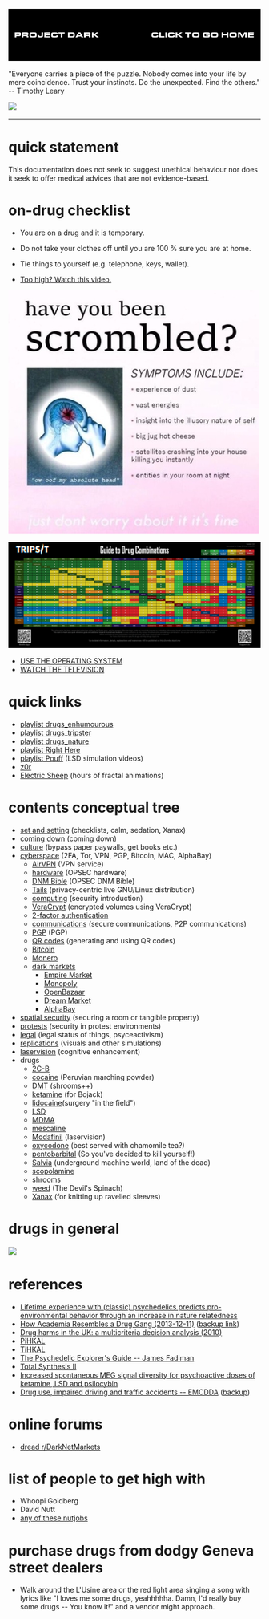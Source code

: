 [![](media/project_dark_home.png)](documentation.md)

"Everyone carries a piece of the puzzle. Nobody comes into your life by mere coincidence. Trust your instincts. Do the unexpected. Find the others." -- Timothy Leary

![](media/2016-06-17233144Z_DSC02280.JPG)

---

# quick statement

This documentation does not seek to suggest unethical behaviour nor does it seek to offer medical advices that are not evidence-based.

# on-drug checklist

- You are on a drug and it is temporary.
- Do not take your clothes off until you are 100 % sure you are at home.
- Tie things to yourself (e.g. telephone, keys, wallet).

- [Too high? Watch this video.](https://www.youtube.com/watch?v=_mUvG6x53VM)

![](media/scrombled_25594362_2076203835996823_7000379200916958892_n.png)

![](media/Combo_2.png)

- [USE THE OPERATING SYSTEM](http://www.windows93.net)
- [WATCH THE TELEVISION](https://helloeko.com/v/like-a-rolling-stone?autoplay=true)

# quick links

- [playlist drugs_enhumourous](https://www.youtube.com/watch?v=nsvlFbPgWj8&list=PLkRUq7qfaYMFeM2snqSk5xTHNaWSg-jnS)
- [playlist drugs_tripster](https://www.youtube.com/watch?v=mTppEXUZDZM&list=PLkRUq7qfaYMHSFfpHCmSmNje4lde5paZV)
- [playlist drugs_nature](https://www.youtube.com/watch?v=EM9yDQMpn0c&list=PLkRUq7qfaYMF6FmR6fHHcIezs5ODRXovv)
- [playlist Right Here](https://www.youtube.com/playlist?list=PLjBN9mzHxXogXan1dsQQaI64WRJVyVdxV)
- [playlist Pouff](https://www.youtube.com/channel/UCMdWlpaoqbWdbvEt0hHsl_Q) (LSD simulation videos)
- [z0r](http://z0r.de)
- [Electric Sheep](https://www.youtube.com/watch?v=O5RdMvgk8b0) (hours of fractal animations)

# contents conceptual tree

- [set and setting](set_and_setting.md) (checklists, calm, sedation, Xanax)
- [coming down](coming_down.md) (coming down)
- [culture](culture.md) (bypass paper paywalls, get books etc.)
- [cyberspace](cyberspace.md) (2FA, Tor, VPN, PGP, Bitcoin, MAC, AlphaBay)
    - [AirVPN](https://github.com/wdbm/resources_AirVPN) (VPN service)
    - [hardware](hardware.md) (OPSEC hardware)
    - [DNM Bible](DNM_Bible.md) (OPSEC DNM Bible)
    - [Tails](Tails.md) (privacy-centric live GNU/Linux distribution)
    - [computing](computing_security_introduction.md) (security introduction)
    - [VeraCrypt](https://github.com/wdbm/resources_VeraCrypt) (encrypted volumes using VeraCrypt)
    - [2-factor authentication](https://github.com/justakissaway/dark/blob/master/documentation/2fa.md)
    - [communications](communications.md) (secure communications, P2P communications)
    - [PGP](PGP.md) (PGP)
    - [QR codes](QR.md) (generating and using QR codes)
    - [Bitcoin](Bitcoin.md)
    - [Monero](Monero.md)
    - [dark markets](dark_markets.md)
        - [Empire Market](Empire_Market.md)
        - [Monopoly](Monopoly_Market.md)
        - [OpenBazaar](OpenBazaar.md)
        - [Dream Market](Dream_Market.md)
        - [AlphaBay](AlphaBay.md)
- [spatial security](spatial_security.md) (securing a room or tangible property)
- [protests](protests.md) (security in protest environments)
- [legal](legal.md) (legal status of things, psyceactivism)
- [replications](replications.md) (visuals and other simulations)
- [laservision](laservision.md) (cognitive enhancement)
- drugs
    - [2C-B](2C-B.md)
    - [cocaine](cocaine.md) (Peruvian marching powder)
    - [DMT](DMT.md) (shrooms++)
    - [ketamine](ketamine.md) (for Bojack)
    - [lidocaine](lidocaine.md)(surgery "in the field")
    - [LSD](LSD.md)
    - [MDMA](MDMA.md)
    - [mescaline](mescaline.md)
    - [Modafinil](Modafinil.md) (laservision)
    - [oxycodone](oxycodone.md) (best served with chamomile tea?)
    - [pentobarbital](pentobarbital.md) (So you've decided to kill yourself!)
    - [Salvia](Salvia.md) (underground machine world, land of the dead)
    - [scopolamine](scopolamine.md)
    - [shrooms](shrooms.md)
    - [weed](weed.md) (The Devil's Spinach)
    - [Xanax](Xanax.md) (for knitting up ravelled sleeves)

# drugs in general

![](media/2019-04-01T1943Z.png)

# references

- [Lifetime experience with (classic) psychedelics predicts pro-environmental behavior through an increase in nature relatedness](Lifetime_experience_with_(classic)_psychedelics_predicts_pro-environmental_behavior_through_an_increase_in_nature_relatedness.pdf)
- [How Academia Resembles a Drug Gang (2013-12-11)](http://blogs.lse.ac.uk/impactofsocialsciences/2013/12/11/how-academia-resembles-a-drug-gang) ([backup link](2013-12-11_How_Academia_Resembles_a_Drug_Gang_--_Alexandre_Afonso.pdf))
- [Drug harms in the UK: a multicriteria decision analysis (2010)](nutt2010.pdf)
- [PiHKAL](PiHKAL.pdf)
- [TiHKAL](TiHKAL.pdf)
- [The Psychedelic Explorer's Guide -- James Fadiman](The_Psychedelic_Explorers_Guide_--_James_Fadiman.epub)
- [Total Synthesis II](http://www.wdbm.pro:8080/open/library/drugs/Total_Synthesis_II.pdf)
- [Increased spontaneous MEG signal diversity for psychoactive doses of ketamine, LSD and psilocybin](srep46421.pdf)
- [Drug use, impaired driving and traffic accidents -- EMCDDA](http://www.emcdda.europa.eu/system/files/publications/849/TDXD14016ENN_474631.pdf) ([backup](TDXD14016ENN_474631.pdf))

# online forums

- [dread r/DarkNetMarkets](http://dreadditevelidot.onion/d/DarkNetMarkets)

# list of people to get high with

- Whoopi Goldberg
- David Nutt
- [any of these nutjobs](https://www.youtube.com/watch?v=LRgu3V6Ex_A&t=6m44s)

# purchase drugs from dodgy Geneva street dealers

- Walk around the L'Usine area or the red light area singing a song with lyrics like "I loves me some drugs, yeahhhhha. Damn, I'd really buy some drugs -- You know it!" and a vendor might approach.
